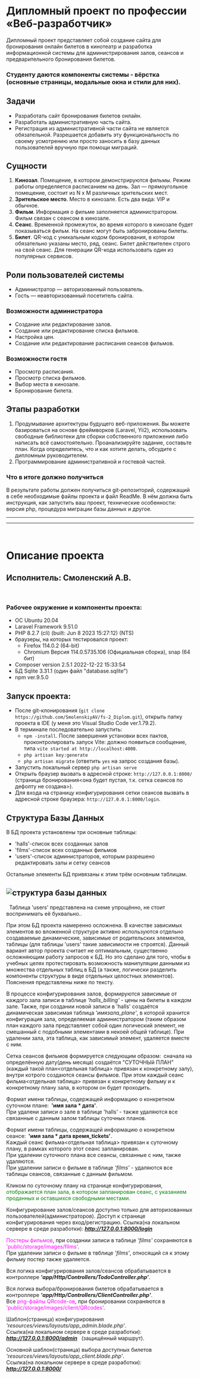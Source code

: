# Дипломный проект по профессии «Веб-разработчик»

Дипломный проект представляет собой создание сайта для бронирования онлайн билетов в кинотеатр и разработка информационной системы для администрирования залов, сеансов и предварительного бронирования билетов.

### Студенту даются компоненты системы - вёрстка (основные страницы, модальные окна и стили для них).

## Задачи

* Разработать сайт бронирования билетов онлайн.
* Разработать административную часть сайта.
* Регистрация из административной части сайта не является обязательной. Разрешается добавить эту функциональность по своему усмотрению или просто заносить в базу данных пользователей вручную при помощи миграций.

## Сущности

1. **Кинозал**. Помещение, в котором демонстрируются фильмы. Режим работы определяется расписанием на день. Зал — прямоугольное помещение, состоит из N х M различных зрительских мест.
2. **Зрительское место**. Место в кинозале. Есть два вида: VIP и обычное.
3. **Фильм**. Информация о фильме заполняется администратором. Фильм связан с сеансом в кинозале.
4. **Сеанс**. Временной промежуток, во время которого в кинозале будет показываться фильм. На сеанс могут быть забронированы билеты.
5. **Билет**. QR-код c уникальным кодом бронирования, в котором обязательно указаны место, ряд, сеанс. Билет действителен строго на свой сеанс. Для генерации QR-кода использовать один из популярных сервисов.

## Роли пользователей системы

* Администратор — авторизованный пользователь.
* Гость — неавторизованный посетитель сайта.

### Возможности администратора

* Создание или редактирование залов.
* Создание или редактирование списка фильмов.
* Настройка цен.
* Создание или редактирование расписания сеансов фильмов.

### Возможности гостя

* Просмотр расписания.
* Просмотр списка фильмов.
* Выбор места в кинозале.
* Бронирование билета.

## Этапы разработки

1. Продумывание архитектуры будущего веб-приложения. Вы можете базироваться на основе фреймворков (Laravel, Yii2), использовать свободные библиотеки для сборки собственного приложения либо написать всё самостоятельно. Проанализируйте задание, составьте план. Когда определитесь, что и как хотите делать, обсудите с дипломным руководителем.
2. Программирование административной и гостевой частей.

### Что в итоге должно получиться

В результате работы должен получиться git-репозиторий, содержащий в себе необходимые файлы проекта и файл ReadMe. В нём должна быть инструкция, как запустить ваш проект, технические особенности: версия php, процедура миграции базы данных и другое.

---
---
&nbsp;
# **Описание проекта**
## Исполнитель: Смоленский А.В.

&nbsp;
### Рабочее окружение и компоненты проекта:
- ОС Ubuntu 20.04
- Laravel Framework 9.51.0
- PHP 8.2.7 (cli) (built: Jun  8 2023 15:27:12) (NTS)
- браузеры, на которых тестировался проект:
  - Firefox 114.0.2 (64-bit)
  - Chromium Версия 114.0.5735.106 (Официальная сборка), snap (64 бит)
- Composer version 2.5.1 2022-12-22 15:33:54
- БД Sqlite 3.31.1 (один файл "database.sqlite")
- npm ver.9.5.0


## Запуск проекта:
- После git-клонирования (`git clone https://github.com/SmolenskiyAV/fs-2_Diplom.git`), открыть папку проекта в IDE (у меня это Visual Studio Code ver.1.79.2).  
- В терминале последовательно запустить:  
  - `npm -install`. После завершения установки всех пактов, проконтролировать запуск Vite: должно появиться сообщение, типа `vite started at http://localhost:4000`.
  - `php artisan key:generate`
  - `php artisan migrate` (ответить `yes` на запрос создания базы).
- Запустить локальный сервер `php artisan serve`
- Открыть браузер вызвать в адресной строке: `http://127.0.0.1:8000/` (страница бронирования<она будет пустая, т.к. сетка сеансов по дефолту не создана>).
- Для входа на страницу конфигурирования сетки сеансов вызвать в адресной строке браузера: `http://127.0.0.1:8000/login`.

## Структура Базы Данных

В БД проекта установлены три основные таблицы:
  - 'halls'-список всех созданных залов
  - 'films'-список всех созданных фильмов
  - 'users'-список администраторов, которым разрешено редактировать залы и сетку сеансов

Остальные элементы БД привязаны к этим трём основным таблицам.

![структура базы данных](/img_descriptions/db_structure.jpg)
---
&nbsp;
Таблица 'users' представлена на схеме упрощённо, не стоит воспринимать её буквально..

При этом БД проекта намеренно осложнена. В качестве зависимых элементов во вложенной структуре активно используются отдельно создаваемые динамические, зависимые от родительских элементов, таблицы (для таблицы 'users' такие зависимости не строятся). Данный вариант автор проекта считает не оптимальным, существенно осложняющим работу запросов к БД. Но это сделано для того, чтобы в учебных целях протестировать возможность манипуляции данными из множества отдельных таблиц в БД (а также, логически разделить компоненты структуры в виде отдельных целостных элементов).
Пояснения представлены ниже по тексту.

В процессе конфигурирования залов, формируются зависимые от каждого зала записи в таблице *'halls_billing'* - цены на билеты в каждом зале. Также, при создании новой записи в 'halls' создаётся динамическая зависимая таблица *'имязала_plane'*, в которой хранится конфигурация зала, определяемая администратором (таким образом план каждого зала представляет собой один логический элемент, не смешанный с подобными элементами в некоей общей таблице). При удалении зала, эта таблица, как зависимый элемент, удаляется вместе с ним.

Сетка сеансов фильмов формируется следующим образом:&ensp;сначала на определённую дату(день месяца) создаётся "СУТОЧНЫй ПЛАН" (каждый такой план<отдельная таблица> привязан к конкретному залу), внутри котрого создаются сеансы фильмов. При этом каждый сеанс фильма<отдельная таблица> привязан к конкретному фильму и к конкретному плану зала, в котором он будет проходить.

Формат имени таблицы, содержащей информацию о конкретном суточном плане:&ensp;**'имя зала * дата'**.  
При удалени записи о зале в таблице 'halls' - также удаляются все связанные с данным залом таблицы суточных планов.

Формат имени таблицы, содержащей информацию о конкретном сеансе:&ensp;**'имя зала * дата время_tickets'**.  
Каждый сеанс фильма<отдельная таблица> привязан к суточному плану, в рамках которого этот сеанс запланирован.  
При удалении суточного плана все сеансы, связанные с ним, также удаляются.   
При удалении записи о фильме в таблице *'films'* - удаляются все таблицы сеансов, связанные с данным фильмом.

Кликом по суточному плану на странице конфигурирования, <span style="color: green">отображается план зала, в котором запланирован сеанс, с указанием проданных и оставшихся свободными местами.</span>  

Конфигурирование залов/сеансов доступно только для авторизованных пользователей(администраторов).
Доступ к странице конфигурирования через вход/регистрацию.
Ссылка(на локальном сервере в среде разработки): ***http://127.0.0.1:8000/login***

<span style="color: magenta">Постеры фильмов</span>, при создании записи в таблице *'films'* сохраняются в <span style="color: magenta">'public/storage/images/films'</span>.  
При удалении записи о фильме в твблице *'films'*, относящий ся к этому фильму постер также удаляется.

Вся логика конфигурирования залов/сеансов обрабатывается в контроллере ***'app/Http/Controllers/TodoController.php'***.  

Вся логика выбора/бронирования билетов обрабатывается в контроллере ***'app/Http/Controllers/ClientController.php'***.  
Все <span style="color: magenta">png-файлы QRcode-ов</span>, при бронировании сохраняются в <span style="color: magenta">'public/storage/images/client/QRcodes'</span>.  

Шаблон(страница) конфигурирования *'resources/views/layouts/app_admin.blade.php'*.  
Ссылка(на локальном сервере в среде разработки): ***http://127.0.0.1:8000/admin*** &ensp;(защищённый маршрут).

Основной шаблон(страница) выбора доступных билетов *'resources/views/layouts/app_client.blade.php'*.  
Ссылка(на локальном сервере в среде разработки): ***http://127.0.0.1:8000/***